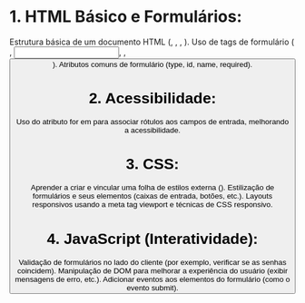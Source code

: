 <h1>1. HTML Básico e Formulários:</h1>
Estrutura básica de um documento HTML (<!DOCTYPE html>, <html>, <head>, <body>).
Uso de tags de formulário (<form>, <input>, <label>, <button>).
Atributos comuns de formulário (type, id, name, required).

<h1>2. Acessibilidade:</h1>
Uso do atributo for em <label> para associar rótulos aos campos de entrada, melhorando a acessibilidade.

<h1>3. CSS:</h1>
Aprender a criar e vincular uma folha de estilos externa (<link rel="stylesheet" href="cadastro.css">).
Estilização de formulários e seus elementos (caixas de entrada, botões, etc.).
Layouts responsivos usando a meta tag viewport e técnicas de CSS responsivo.

<h1>4. JavaScript (Interatividade):</h1>
Validação de formulários no lado do cliente (por exemplo, verificar se as senhas coincidem).
Manipulação de DOM para melhorar a experiência do usuário (exibir mensagens de erro, etc.).
Adicionar eventos aos elementos do formulário (como o evento submit).
